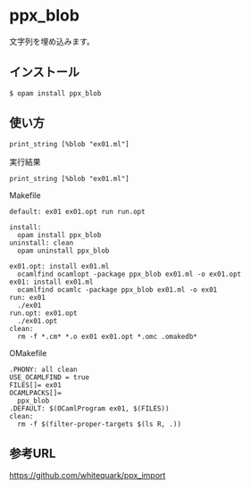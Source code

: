 # ppx_blob

文字列を埋め込みます。

## インストール

	$ opam install ppx_blob

## 使い方

```
print_string [%blob "ex01.ml"]
```

実行結果

```
print_string [%blob "ex01.ml"]
```

Makefile

```
default: ex01 ex01.opt run run.opt

install:
  opam install ppx_blob
uninstall: clean
  opam uninstall ppx_blob

ex01.opt: install ex01.ml
  ocamlfind ocamlopt -package ppx_blob ex01.ml -o ex01.opt
ex01: install ex01.ml
  ocamlfind ocamlc -package ppx_blob ex01.ml -o ex01
run: ex01
  ./ex01
run.opt: ex01.opt
  ./ex01.opt
clean:
  rm -f *.cm* *.o ex01 ex01.opt *.omc .omakedb*
```

OMakefile

```
.PHONY: all clean
USE_OCAMLFIND = true
FILES[]= ex01
OCAMLPACKS[]=
  ppx_blob
.DEFAULT: $(OCamlProgram ex01, $(FILES))
clean:
  rm -f $(filter-proper-targets $(ls R, .))
```

## 参考URL

https://github.com/whitequark/ppx_import
